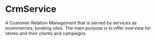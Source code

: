 # CrmService
A Customer Relation Management that is served by services as ecommerces, booking sites. The main purpose is to offer overview for stores and their clients and campaigns

